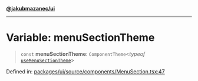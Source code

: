 [**@jakubmazanec/ui**](../README.md)

---

# Variable: menuSectionTheme

> `const` **menuSectionTheme**: `ComponentTheme`\<_typeof_
> [`useMenuSectionTheme`](../functions/useMenuSectionTheme.md)\>

Defined in:
[packages/ui/source/components/MenuSection.tsx:47](https://github.com/jakubmazanec/tools/blob/40ba1fb8bbde716fbe797d7886fffe14521e098a/packages/ui/source/components/MenuSection.tsx#L47)
